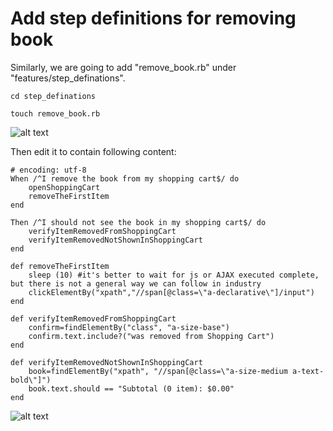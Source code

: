 # Add step definitions for removing book

Similarly, we are going to add "remove_book.rb" under "features/step_definations".

`cd step_definations`

`touch remove_book.rb`

![alt text](https://raw.githubusercontent.com/hy1984427/BDD-with-PageObject/master/images/CreateRemoveBookRB.png "Create remove_book.rb")

Then edit it to contain following content:

<pre><code># encoding: utf-8
When /^I remove the book from my shopping cart$/ do
	openShoppingCart
	removeTheFirstItem
end

Then /^I should not see the book in my shopping cart$/ do
	verifyItemRemovedFromShoppingCart
	verifyItemRemovedNotShownInShoppingCart
end

def removeTheFirstItem
	sleep (10) #it's better to wait for js or AJAX executed complete, but there is not a general way we can follow in industry
	clickElementBy("xpath","//span[@class=\"a-declarative\"]/input")
end

def verifyItemRemovedFromShoppingCart
	confirm=findElementBy("class", "a-size-base")
	confirm.text.include?("was removed from Shopping Cart")
end

def verifyItemRemovedNotShownInShoppingCart
	book=findElementBy("xpath", "//span[@class=\"a-size-medium a-text-bold\"]")
	book.text.should == "Subtotal (0 item): $0.00"
end
</pre></code>

![alt text](https://raw.githubusercontent.com/hy1984427/BDD-with-PageObject/master/images/EditRemoveBookRB.png "Edit remove_book.rb")
